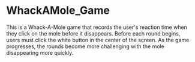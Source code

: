 # WhackAMole_Game
This is a Whack-A-Mole game that records the user's reaction time when they click on the mole before it disappears. Before each round begins, users must click the white button in the center of the screen. As the game progresses, the rounds become more challenging with the mole disappearing more quickly.
